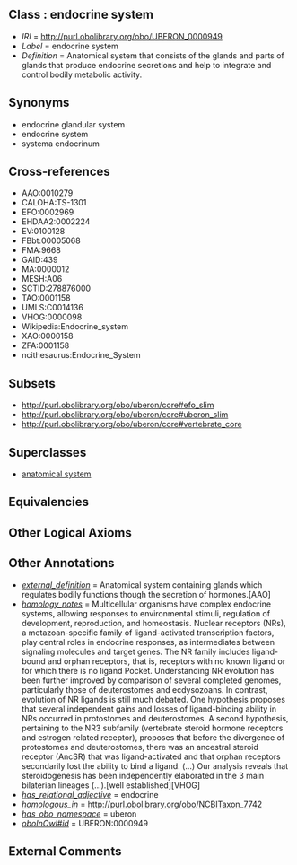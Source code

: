 
## Class : endocrine system

 * *IRI* = http://purl.obolibrary.org/obo/UBERON_0000949
 * *Label* = endocrine system
 * *Definition* = Anatomical system that consists of the glands and parts of glands that produce endocrine secretions and help to integrate and control bodily metabolic activity.

## Synonyms

 * endocrine glandular system
 * endocrine system
 * systema endocrinum

## Cross-references

 * AAO:0010279
 * CALOHA:TS-1301
 * EFO:0002969
 * EHDAA2:0002224
 * EV:0100128
 * FBbt:00005068
 * FMA:9668
 * GAID:439
 * MA:0000012
 * MESH:A06
 * SCTID:278876000
 * TAO:0001158
 * UMLS:C0014136
 * VHOG:0000098
 * Wikipedia:Endocrine_system
 * XAO:0000158
 * ZFA:0001158
 * ncithesaurus:Endocrine_System

## Subsets

 * http://purl.obolibrary.org/obo/uberon/core#efo_slim
 * http://purl.obolibrary.org/obo/uberon/core#uberon_slim
 * http://purl.obolibrary.org/obo/uberon/core#vertebrate_core

## Superclasses

 * [anatomical system](../../UBERON/67/UBERON_0000467.md)

## Equivalencies


## Other Logical Axioms


## Other Annotations

 * *[external_definition](../../UBPROP/01/UBPROP_0000001.md)* = Anatomical system containing glands which regulates bodily functions though the secretion of hormones.[AAO]
 * *[homology_notes](../../UBPROP/03/UBPROP_0000003.md)* = Multicellular organisms have complex endocrine systems, allowing responses to environmental stimuli, regulation of development, reproduction, and homeostasis. Nuclear receptors (NRs), a metazoan-specific family of ligand-activated transcription factors, play central roles in endocrine responses, as intermediates between signaling molecules and target genes. The NR family includes ligand-bound and orphan receptors, that is, receptors with no known ligand or for which there is no ligand Pocket. Understanding NR evolution has been further improved by comparison of several completed genomes, particularly those of deuterostomes and ecdysozoans. In contrast, evolution of NR ligands is still much debated. One hypothesis proposes that several independent gains and losses of ligand-binding ability in NRs occurred in protostomes and deuterostomes. A second hypothesis, pertaining to the NR3 subfamily (vertebrate steroid hormone receptors and estrogen related receptor), proposes that before the divergence of protostomes and deuterostomes, there was an ancestral steroid receptor (AncSR) that was ligand-activated and that orphan receptors secondarily lost the ability to bind a ligand. (...) Our analysis reveals that steroidogenesis has been independently elaborated in the 3 main bilaterian lineages (...).[well established][VHOG]
 * *[has_relational_adjective](../../UBPROP/07/UBPROP_0000007.md)* = endocrine
 * *[homologous_in](../../core#homologous/in/core#homologous_in.md)* = http://purl.obolibrary.org/obo/NCBITaxon_7742
 * *[has_obo_namespace](../../ce/oboInOwl#hasOBONamespace.md)* = uberon
 * *[oboInOwl#id](../../id/oboInOwl#id.md)* = UBERON:0000949

## External Comments

